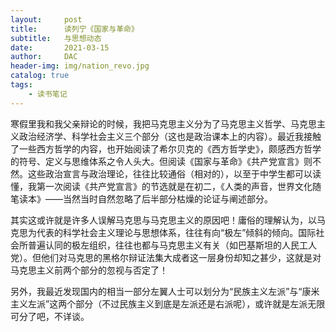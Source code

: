 ```yaml
---
layout:     post
title:      读列宁《国家与革命》
subtitle:   与思想动态
date:       2021-03-15
author:     DAC
header-img: img/nation_revo.jpg
catalog: true
tags:
    - 读书笔记
---
```


寒假里我和我父亲辩论的时候，我把马克思主义分为了马克思主义哲学、马克思主义政治经济学、科学社会主义三个部分（这也是政治课本上的内容）。最近我接触了一些西方哲学的内容，也开始阅读了希尔贝克的《西方哲学史》，颇感西方哲学的符号、定义与思维体系之令人头大。但阅读《国家与革命》《共产党宣言》则不然。这些政治宣言与政治理论，往往比较通俗（相对的），以至于中学生都可以读懂，我第一次阅读《共产党宣言》的节选就是在初二，《人类的声音，世界文化随笔读本》——当然当时自然忽略了后半部分枯燥的论证与阐述部分。

其实这或许就是许多人误解马克思与马克思主义的原因吧！庸俗的理解认为，以马克思为代表的科学社会主义理论与思想体系，往往有向“极左”倾斜的倾向。国际社会所普遍认同的极左组织，往往也都与马克思主义有关（如巴基斯坦的人民工人党）。但他们对马克思的黑格尔辩证法集大成者这一层身份却知之甚少，这就是对马克思主义前两个部分的忽视与否定了！

另外，我最近发现国内的相当一部分左翼人士可以划分为“民族主义左派”与“康米主义左派”这两个部分（不过民族主义到底是左派还是右派呢），或许就是左派无限可分了吧，不详谈。
